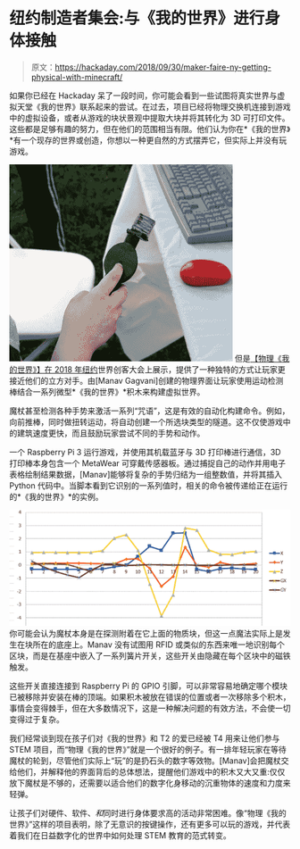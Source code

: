 # 纽约制造者集会:与《我的世界》进行身体接触

> 原文：<https://hackaday.com/2018/09/30/maker-faire-ny-getting-physical-with-minecraft/>

如果你已经在 Hackaday 呆了一段时间，你可能会看到一些试图将真实世界与虚拟天堂《我的世界》联系起来的尝试。在过去，项目已经将物理交换机连接到游戏中的虚拟设备，或者从游戏的块状景观中提取大块并将其转化为 3D 可打印文件。这些都是足够有趣的努力，但在他们的范围相当有限。他们认为你在*《我的世界》*有一个现存的世界或创造，你想以一种更自然的方式摆弄它，但实际上并没有玩游戏。

[![](img/322fdb7ff5ee2ab6c2ba3be1808d74ae.png)](https://hackaday.com/wp-content/uploads/2018/09/physmc_wand.jpg) 但是[【物理《我的世界》】在 2018 年纽约](http://physicalminecraft.blogspot.com/)世界创客大会上展示，提供了一种独特的方式让玩家更接近他们的立方对手。由[Manav Gagvani]创建的物理界面让玩家使用运动检测棒结合一系列微型*《我的世界》*积木来构建虚拟世界。

魔杖甚至检测各种手势来激活一系列“咒语”，这是有效的自动化构建命令。例如，向前推棒，同时做扭转运动，将自动创建一个所选块类型的隧道。这不仅使游戏中的建筑速度更快，而且鼓励玩家尝试不同的手势和动作。

一个 Raspberry Pi 3 运行游戏，并使用其机载蓝牙与 3D 打印棒进行通信，3D 打印棒本身包含一个 MetaWear 可穿戴传感器板。通过捕捉自己的动作并用电子表格绘制结果数据，[Manav]能够将复杂的手势归结为一组整数值，并将其插入 Python 代码中。当脚本看到它识别的一系列值时，相关的命令被传递给正在运行的*《我的世界》*的实例。

[![](img/91a4b9fdeea97db28dad772c28451d92.png)](https://hackaday.com/wp-content/uploads/2018/09/physmc_graph.png) 你可能会认为魔杖本身是在探测附着在它上面的物质块，但这一点魔法实际上是发生在块所在的底座上。Manav 没有试图用 RFID 或类似的东西来唯一地识别每个区块，而是在基座中嵌入了一系列簧片开关，这些开关由隐藏在每个区块中的磁铁触发。

这些开关直接连接到 Raspberry Pi 的 GPIO 引脚，可以非常容易地确定哪个模块已被移除并安装在棒的顶端。如果积木被放在错误的位置或者一次移除多个积木，事情会变得棘手，但在大多数情况下，这是一种解决问题的有效方法，不会使一切变得过于复杂。

我们经常谈到现在孩子们对《我的世界》和 T2 的爱已经被 T4 用来让他们参与 STEM 项目，而“物理《我的世界》”就是一个很好的例子。有一排年轻玩家在等待魔杖的轮到，尽管他们实际上“玩”的是扔石头的数字等效物。[Manav]会把魔杖交给他们，并解释他的界面背后的总体想法，提醒他们游戏中的积木又大又重:仅仅放下魔杖是不够的，还需要以适合他们的数字化身移动的沉重物体的速度和力度来轻弹。

让孩子们对硬件、软件、*和*同时进行身体要求高的活动非常困难。像“物理《我的世界》”这样的项目表明，除了无意识的按键操作，还有更多可以玩的游戏，并代表着我们在日益数字化的世界中如何处理 STEM 教育的范式转变。
